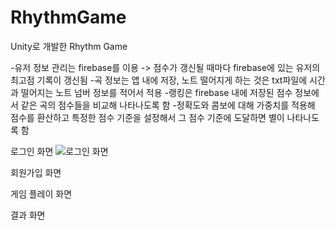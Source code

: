 # RhythmGame
Unity로 개발한 Rhythm Game

-유저 정보 관리는 firebase를 이용 -> 점수가 갱신될 때마다 firebase에 있는 유저의 최고점 기록이 갱신됨
-곡 정보는 앱 내에 저장, 노트 떨어지게 하는 것은 txt파일에 시간과 떨어지는 노트 넘버 정보를 적어서 적용
-랭킹은 firebase 내에 저장된 점수 정보에서 같은 곡의 점수들을 비교해 나타나도록 함
-정확도와 콤보에 대해 가중치를 적용해 점수를 환산하고 특정한 점수 기준을 설정해서 그 점수 기준에 도달하면 별이 나타나도록 함


로그인 화면
![로그인 화면](https://user-images.githubusercontent.com/41981548/75106234-874ae080-565d-11ea-8013-4d2cd0eb297b.JPG)

회원가입 화면


게임 플레이 화면


결과 화면
